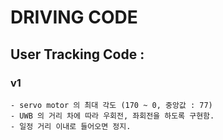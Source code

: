  # DRIVING CODE

 ## User Tracking Code :
 ### v1
    - servo motor 의 최대 각도 (170 ~ 0, 중앙값 : 77)
    - UWB 의 거리 차에 따라 우회전, 좌회전을 하도록 구현함.
    - 일정 거리 이내로 들어오면 정지.
